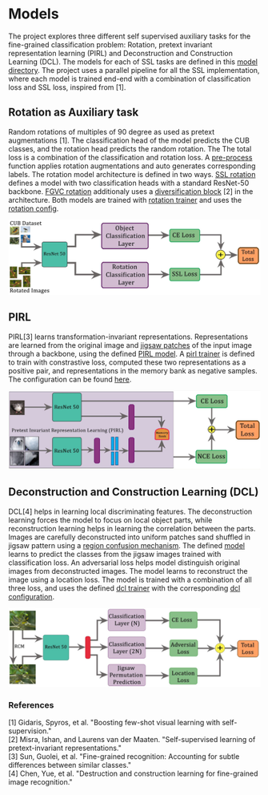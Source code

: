 # Models 

The project explores three different self supervised auxiliary tasks for
the fine-grained classification problem: Rotation, pretext invariant 
representation learning (PIRL) and Deconstruction and Construction Learning (DCL).
The models for each of SSL tasks are defined in this [model directory](../model).
The project uses a parallel pipeline for all the SSL implementation, where each
model is trained end-end with a combination of classification loss and SSL loss,
inspired from [1].

## Rotation as Auxiliary task
Random rotations of multiples of 90 degree as used as pretext augmentations [1].
The classification head of the model predicts the CUB classes, and the rotation 
head predicts the  random rotation. The The total loss is a combination of the
classification and rotation loss. A [pre-process](../utils/rotation_utils.py)
function applies rotation augmentations and auto generates corresponding labels.
The rotation model architecture is defined in two ways.
[SSL rotation](torchvision_ssl_rotation.py) defines a model with two classification
heads with a standard ResNet-50 backbone. [FGVC rotation](fgvc_ssl_rotation.py) 
additionaly uses a [diversification block](../layers/diversification_block.py) [2]
in the architecture. Both models are trained with [rotation trainer](../train/ssl_rot_trainer.py) and uses
the [rotation config](config/ssl_rotation.yml).

![Rotation model](../images/rotation_model.JPG)

## PIRL

PIRL[3] learns transformation-invariant representations. Representations are learned from the original image
and [jigsaw patches](../transforms/pirl.py) of the input image through a backbone, using the defined
[PIRL model](torchvision_ssl_pirl.py). A [pirl trainer](/train/ssl_pirl_trainer.py)
is defined to train with constrastive loss, computed these two representations
as a positive pair, and representations in the memory bank as negative samples.
The configuration can be found [here](config/ssl_pirl.yml).

![PIRL model](../images/pirl_model.JPG)

## Deconstruction and Construction Learning (DCL)

DCL[4] helps in learning local discriminating features. The deconstruction learning forces the model to focus
on local object parts, while reconstruction learning helps in learning the correlation between the parts.
Images are carefully deconstructed into uniform patches sand shuffled in jigsaw pattern using a
[region confusion mechanism](../transforms/dcl.py). The defined [model](torchvision_ssl_dcl.py) learns 
to predict the classes from the jigsaw images trained with classification loss.
An adversarial loss helps model distinguish original images from deconstructed images. 
The model learns to reconstruct the image using a location loss. The model is trained with a combination
of all three loss, and uses the defined [dcl trainer](../train/dcl_trainer.py) with the corresponding
[dcl configuration](config/ssl_dcl.yml).
 
 ![DCL model](../images/dcl_model.JPG)
 
### References
[1] Gidaris, Spyros, et al. "Boosting few-shot visual learning with self-supervision."\
[2] Misra, Ishan, and Laurens van der Maaten. "Self-supervised learning of pretext-invariant representations."\
[3] Sun, Guolei, et al. "Fine-grained recognition: Accounting for subtle differences between similar classes."\
[4] Chen, Yue, et al. "Destruction and construction learning for fine-grained image recognition."
